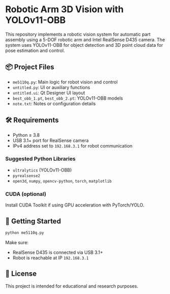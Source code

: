 # Robotic Arm 3D Vision with YOLOv11-OBB

This repository implements a robotic vision system for automatic part assembly using a 5-DOF robotic arm and Intel RealSense D435 camera. The system uses YOLOv11-OBB for object detection and 3D point cloud data for pose estimation and control.

## 📦 Project Files

- `me5110q.py`: Main logic for robot vision and control
- `untitled.py`: UI or auxiliary functions
- `untitled.ui`: Qt Designer UI layout
- `best_obb_1.pt`, `best_obb_2.pt`: YOLOv11-OBB models
- `note.txt`: Notes or configuration details

## 🛠 Requirements

- Python ≥ 3.8
- USB 3.1+ port for RealSense camera
- IPv4 address set to `192.168.3.1` for robot communication

### Suggested Python Libraries

- `ultralytics` (YOLOv11-OBB)
- `pyrealsense2`
- `open3d`, `numpy`, `opencv-python`, `torch`, `matplotlib`

### CUDA (optional)

Install CUDA Toolkit if using GPU acceleration with PyTorch/YOLO.

## 🚀 Getting Started

```bash
python me5110q.py
```

Make sure:
- RealSense D435 is connected via USB 3.1+
- Robot is reachable at IP `192.168.3.1`

## 📄 License

This project is intended for educational and research purposes.
